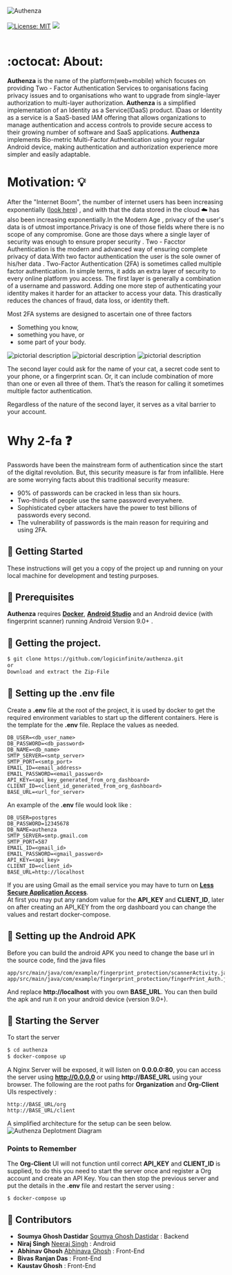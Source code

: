 ![Authenza](https://github.com/logicinfinite/authenza/blob/master/images/authenza.png?raw=true)
<br><br>
[![License: MIT](https://img.shields.io/badge/License-MIT-yellow.svg)](https://opensource.org/licenses/MIT)   <a href='https://github.com/logicinfinite' target='_blank'><img src='https://img.shields.io/github/followers/logicinfinite.svg?label=Folow&style=social'></a>
</a><br><br>


#  :octocat: About:

**Authenza** is the  name of the platform(web+mobile) which focuses on providing Two - Factor Authentication Services to organisations facing privacy issues and to organisations who want to upgrade from single-layer authorization to multi-layer authorization. 
**Authenza** is a simplified implementation of an Identity as a Service(IDaaS) product. IDaas or Identity as a service is a SaaS-based IAM offering that allows organizations to manage authentication and access controls to provide secure access to their growing number of software and SaaS applications. **Authenza** implements Bio-metric Multi-Factor Authentication using your regular Android device, making authentication and authorization experience more simpler and easily adaptable.

# Motivation: :bulb:

After the  "Internet Boom",  the number of internet users has been increasing exponentially ([look here](https://www.internetlivestats.com/)) , and with that the data stored in the cloud :cloud:
has also been increasing exponentially.In the Modern Age , privacy of the user's data  is of utmost importance.Privacy is one of those fields where there is no scope of any compromise.
Gone are those days where a single layer of security was enough to ensure proper security .
Two - Facctor Authentication is the modern and advanced way of ensuring complete privacy of data.With two factor authentication the user is the sole owner of his/her data .
Two-Factor Authentication (2FA) is sometimes called multiple factor authentication. In simple terms, it adds an extra layer of security to every online platform you access. The first layer is generally a combination of a username and password. Adding one more step of authenticating your identity makes it harder for an attacker to access your data. 
This drastically reduces the chances of fraud, data loss, or identity theft.

Most 2FA systems are designed to ascertain one of three factors

* Something you know,
* something you have, or
* some part of your body.

![pictorial description](https://secureswissdata.com/wp-content/uploads/2016/11/2fa_3_small.jpg) ![pictorial description](https://secureswissdata.com/wp-content/uploads/2016/11/2fa_1_small.jpg) ![pictorial description](https://secureswissdata.com/wp-content/uploads/2016/11/2fa_2_small.jpg) 

The second layer could ask for the name of your cat, a secret code sent to your phone, or a fingerprint scan. Or, it can include combination of more than one or even all three of them. That’s the reason for calling it sometimes multiple factor authentication.

Regardless of the nature of the second layer, it serves as a vital barrier to your account.

# Why 2-fa :question:

Passwords have been the mainstream form of authentication since the start of the digital revolution. But, this security measure is far from infallible. Here are some worrying facts about this traditional security measure:

* 90% of passwords can be cracked in less than six hours.
* Two-thirds of people use the same password everywhere.
* Sophisticated cyber attackers have the power to test billions of passwords every second.
* The vulnerability of passwords is the main reason for requiring and using 2FA.








## :dart: Getting Started
These instructions will get you a copy of the project up and running on your local machine for development and testing purposes.

##  :dart: Prerequisites

**Authenza** requires [ **Docker**](https://docs.docker.com/), [**Android Studio**](https://developer.android.com/studio) and an Android device (with fingerprint scanner) running Android Version 9.0+ .

## :dart: Getting the project.

```sh
$ git clone https://github.com/logicinfinite/authenza.git
or 
Download and extract the Zip-File
```
##  :dart: Setting up the .env file
Create a **.env** file at the root of the project, it is used by docker to get the required environment variables to start up the different containers. Here is the template for the **.env** file. Replace the values as needed.
```
DB_USER=<db_user_name>
DB_PASSWORD=<db_password>
DB_NAME=<db_name>
SMTP_SERVER=<smtp_server>
SMTP_PORT=<smtp_port>
EMAIL_ID=<email_address>
EMAIL_PASSWORD=<email_password>
API_KEY=<api_key_generated_from_org_dashboard>
CLIENT_ID=<client_id_generated_from_org_dashboard>
BASE_URL=<url_for_server>
```
An example of the **.env** file would look like :
```
DB_USER=postgres
DB_PASSWORD=12345678
DB_NAME=authenza
SMTP_SERVER=smtp.gmail.com
SMTP_PORT=587
EMAIL_ID=<gmail_id>
EMAIL_PASSWORD=<gmail_password>
API_KEY=<api_key>
CLIENT_ID=<client_id>
BASE_URL=http://localhost
```
If you are using Gmail as the email service you may have to turn on [**Less Secure Application Access**](https://support.google.com/accounts/answer/6010255?hl=en).<br>
At first you may put any random value for the **API_KEY** and **CLIENT_ID**, later on after creating an API_KEY from the org dashboard you can change the values and restart docker-compose.

##  :dart: Setting up the Android APK
Before you can build the android APK you need to change the base url in the source code, find the java files
```
app/src/main/java/com/example/fingerprint_protection/scannerActivity.java
app/src/main/java/com/example/fingerprint_protection/fingerPrint_Auth.java
```
And replace **http://localhost** with you own **BASE_URL**. You can then build the apk and run it on your android device (version 9.0+).
## :dart: Starting the Server
To start the server
```sh
$ cd authenza
$ docker-compose up
```
A Nginx Server will be exposed, it will listen on **0.0.0.0:80**, you can access the server using **http://0.0.0.0** or using **http://BASE_URL** using your browser. The following are the root paths for **Organization** and **Org-Client** UIs respectively :
```
http://BASE_URL/org
http://BASE_URL/client
```
A simplified architecture for the setup can be seen below.
![Authenza Deplotment Diagram](https://github.com/logicinfinite/authenza/blob/master/images/deployment.png?raw=true)
### Points to Remember
The **Org-Client** UI will not function until correct **API_KEY** and **CLIENT_ID** is supplied, to do this you need to start the server once and register a Org account and create an API Key. You can then stop the previous server and put the details in the **.env** file and restart the server using :
```
$ docker-compose up
```
## :dart:  Contributors
-   **Soumya Ghosh Dastidar**  [Soumya Ghosh Dastidar](https://github.com/gdsoumya) : Backend
-   **Niraj Singh** [Neeraj Singh](https://github.com/karma9874) : Android
-   **Abhinav Ghosh** [Abhinava Ghosh](https://github.com/logicinfinite) : Front-End
-   **Bivas Ranjan Das** : Front-End
-   **Kaustav Ghosh** : Front-End
